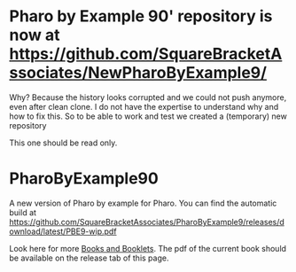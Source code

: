 # Pharo by Example 90' repository is now at https://github.com/SquareBracketAssociates/NewPharoByExample9/

Why? Because the history looks corrupted and we could not push anymore, even after clean clone. 
I do not have the expertise to understand why and how to fix this.
So to be able to work and test we created a (temporary) new repository

This one should be read only. 

# PharoByExample90
A new version of Pharo by example for Pharo. You can find the automatic build at 
https://github.com/SquareBracketAssociates/PharoByExample9/releases/download/latest/PBE9-wip.pdf

Look here for more [Books and Booklets](http://books.pharo.org/).
The pdf of the current book should be available on the release tab of this page.
